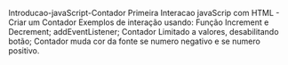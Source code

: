 Introducao-javaScript-Contador
Primeira Interacao javaScrip com HTML - Criar um Contador Exemplos de interação usando: Função Increment e Decrement; addEventListener; Contador Limitado a valores, desabilitando botão; Contador muda cor da fonte se numero negativo e se numero positivo.
